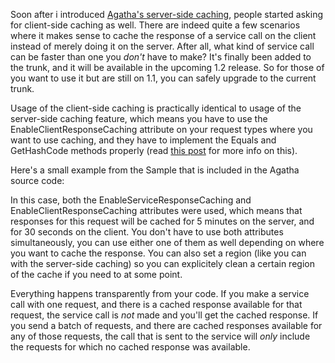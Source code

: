 Soon after i introduced <a href="/blog/2010/06/using-agathas-server-side-caching/">Agatha's server-side caching</a>, people started asking for client-side caching as well. There are indeed quite a few scenarios where it makes sense to cache the response of a service call on the client instead of merely doing it on the server.  After all, what kind of service call can be faster than one you <em>don't</em> have to make?  It's finally been added to the trunk, and it will be available in the upcoming 1.2 release.  So for those of you want to use it but are still on 1.1, you can safely upgrade to the current trunk.

Usage of the client-side caching is practically identical to usage of the server-side caching feature, which means you have to use the EnableClientResponseCaching attribute on your request types where you want to use caching, and they have to implement the Equals and GetHashCode methods properly (read <a href="/blog/2010/06/using-agathas-server-side-caching/">this post</a> for more info on this).

Here's a small example from the Sample that is included in the Agatha source code:

<script src="https://gist.github.com/3693394.js?file=s1.cs"></script>

In this case, both the EnableServiceResponseCaching and EnableClientResponseCaching attributes were used, which means that responses for this request will be cached for 5 minutes on the server, and for 30 seconds on the client.  You don't have to use both attributes simultaneously, you can use either one of them as well depending on where you want to cache the response.  You can also set a region (like you can with the server-side caching) so you can explicitely clean a certain region of the cache if you need to at some point.

Everything happens transparently from your code.  If you make a service call with one request, and there is a cached response available for that request, the service call is <em>not</em> made and you'll get the cached response.  If you send a batch of requests, and there are cached responses available for any of those requests, the call that is sent to the service will <em>only</em> include the requests for which no cached response was available.